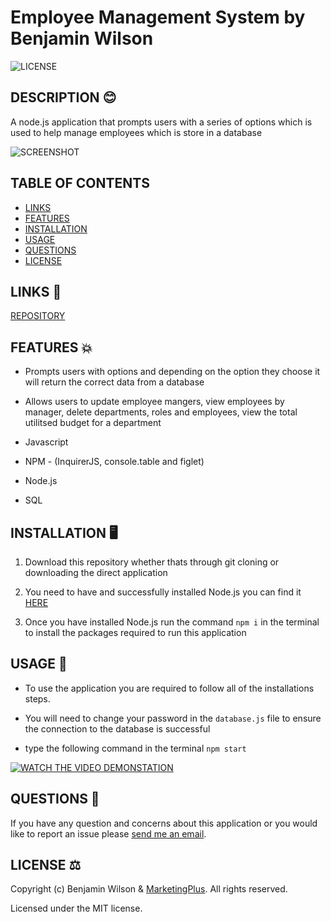 # Employee Management System by Benjamin Wilson

![LICENSE](https://img.shields.io/github/license/MarketingPlus/employee-management-system)

## DESCRIPTION 😊

A node.js application that prompts users with a series of options which is used to help manage employees which is store in a database

![SCREENSHOT](https://user-images.githubusercontent.com/77607177/119140931-0eb51880-ba88-11eb-9862-aec0d211afa8.PNG)

## TABLE OF CONTENTS

- [LINKS](#links)
- [FEATURES](#features)
- [INSTALLATION](#installation)
- [USAGE](#usage)
- [QUESTIONS](#questions)
- [LICENSE](#license)

<a name="links"></a>

## LINKS 🔗

[REPOSITORY](https://github.com/MarketingPlus/employee-management-system)

<a name="features"></a>

## FEATURES 💥

- Prompts users with options and depending on the option they choose it will return the correct data from a database

- Allows users to update employee mangers, view employees by manager, delete departments, roles and employees, view the total utilitsed budget for a department

- Javascript

- NPM - (InquirerJS, console.table and figlet)

- Node.js

- SQL

<a name="installation"></a>

## INSTALLATION 🖥️

1. Download this repository whether thats through git cloning or downloading the direct application

2. You need to have and successfully installed Node.js you can find it [HERE](https://nodejs.org/en/)

3. Once you have installed Node.js run the command `npm i` in the terminal to install the packages required to run this application

<a name="usage"></a>

## USAGE 📄

- To use the application you are required to follow all of the installations steps.

- You will need to change your password in the `database.js` file to ensure the connection to the database is successful

- type the following command in the terminal `npm start`

[![WATCH THE VIDEO DEMONSTATION](https://user-images.githubusercontent.com/77607177/116783743-d008ef80-aad3-11eb-81b0-2518f97816e5.png)](https://drive.google.com/file/d/1k-Ovn-GZc5Ie1IN8cpAMDHMm0bBqORdb/view?usp=sharing)

<a name="questions"></a>

## QUESTIONS 📧

If you have any question and concerns about this application or you would like to report an issue please [send me an email](mailto:benmarketingplus@gmail.com).

<a name="license"></a>

## LICENSE ⚖️

Copyright (c) Benjamin Wilson & [MarketingPlus](https://github.com/MarketingPlus). All rights reserved.

Licensed under the MIT license.
